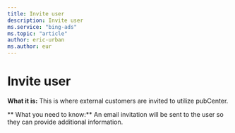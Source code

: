 ```yaml
---
title: Invite user
description: Invite user
ms.service: "bing-ads"
ms.topic: "article"
author: eric-urban
ms.author: eur
---
```


# Invite user

**What it is:**  This is where external customers are invited to utilize pubCenter.

**      What you need to know:**     An email invitation will be sent to the user so they can provide additional information.


